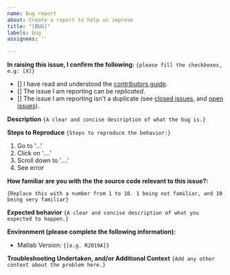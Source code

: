 ```yaml
---
name: Bug report
about: Create a report to help us improve
title: "[BUG]"
labels: bug
assignees: ''

---
```


**In raising this issue, I confirm the following:** `{please fill the checkboxes, e.g: [X]}`

- [] I have read and understood the [contributors guide](https://github.com/pvogt09/gammasyn/blob/master/CONTRIBUTING.md).
- [] The issue I am reporting can be *replicated*.
- [] The issue I am reporting isn't a duplicate (see [closed issues](https://github.com/pvogt09/gammasyn/issues?utf8=%E2%9C%93&q=is%3Aissue%20is%3Aclosed%20), and [open issues](https://github.com/pvogt09/gammasyn/issues)).

**Description**
`{A clear and concise description of what the bug is.}`

**Steps to Reproduce**
`{Steps to reproduce the behavior:}`
1. Go to '...'
2. Click on '....'
3. Scroll down to '....'
4. See error

**How familiar are you with the the source code relevant to this issue?:**

`{Replace this with a number from 1 to 10. 1 being not familiar, and 10 being very familiar}`

**Expected behavior**
`{A clear and concise description of what you expected to happen.}`

**Environment (please complete the following information):**
- Matlab Version: `{[e.g. R2019A]}`

**Troubleshooting Undertaken, and/or Additional Context**
`{Add any other context about the problem here.}`